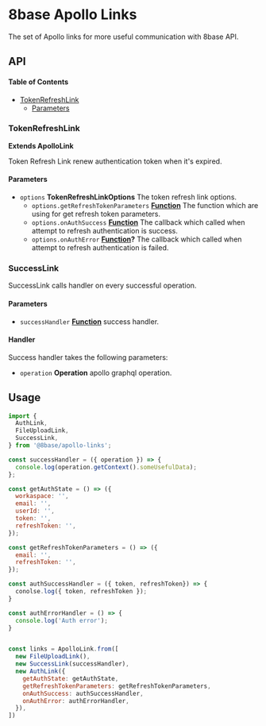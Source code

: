 # 8base Apollo Links

The set of Apollo links for more useful communication with 8base API.

## API

<!-- Generated by documentation.js. Update this documentation by updating the source code. -->

#### Table of Contents

-   [TokenRefreshLink](#tokenrefreshlink)
    -   [Parameters](#parameters)

### TokenRefreshLink

**Extends ApolloLink**

Token Refresh Link renew authentication token when it's expired.

#### Parameters

-   `options` **TokenRefreshLinkOptions** The token refresh link options.
    -   `options.getRefreshTokenParameters` **[Function](https://developer.mozilla.org/docs/Web/JavaScript/Reference/Statements/function)** The function which are using for get refresh token parameters.
    -   `options.onAuthSuccess` **[Function](https://developer.mozilla.org/docs/Web/JavaScript/Reference/Statements/function)** The callback which called when attempt to refresh authentication is success.
    -   `options.onAuthError` **[Function](https://developer.mozilla.org/docs/Web/JavaScript/Reference/Statements/function)?** The callback which called when attempt to refresh authentication is failed.

### SuccessLink

SuccessLink calls handler on every successful operation.

#### Parameters

- `successHandler` **[Function](https://developer.mozilla.org/docs/Web/JavaScript/Reference/Statements/function)** success handler.

#### Handler

Success handler takes the following parameters:

- `operation` **Operation** apollo graphql operation.

## Usage
```js
import {
  AuthLink,
  FileUploadLink,
  SuccessLink,
} from '@8base/apollo-links';

const successHandler = ({ operation }) => {
  console.log(operation.getContext().someUsefulData);
};

const getAuthState = () => ({
  workaspace: '',
  email: '',
  userId: '',
  token: '',
  refreshToken: '',
});

const getRefreshTokenParameters = () => ({
  email: '',
  refreshToken: '',
});

const authSuccessHandler = ({ token, refreshToken}) => {
  conolse.log({ token, refreshToken });
}

const authErrorHandler = () => {
  console.log('Auth error');
}


const links = ApolloLink.from([
  new FileUploadLink(),
  new SuccessLink(successHandler),
  new AuthLink({
    getAuthState: getAuthState,
    getRefreshTokenParameters: getRefreshTokenParameters,
    onAuthSuccess: authSuccessHandler,
    onAuthError: authErrorHandler,
  }),
])

```
